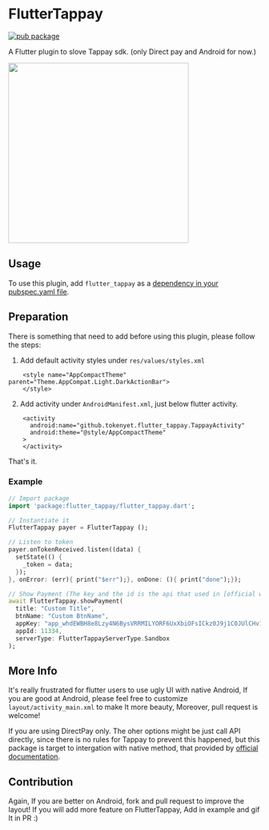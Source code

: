 # FlutterTappay

[![pub package](https://img.shields.io/pub/v/flutter_tappay.svg)](https://pub.dartlang.org/packages/flutter_tappay)

A Flutter plugin to slove Tappay sdk. (only Direct pay and Android for now.)

<img src="https://i.imgur.com/rh6FbxD.gif" width="360">

## Usage
To use this plugin, add `flutter_tappay` as a [dependency in your pubspec.yaml file](https://flutter.io/platform-plugins/).

## Preparation
There is something that need to add before using this plugin, please follow the steps:

1. Add default activity styles under `res/values/styles.xml`

```
    <style name="AppCompactTheme" parent="Theme.AppCompat.Light.DarkActionBar">
    </style>
```

2. Add activity under `AndroidManifest.xml`, just below flutter activity.

```
    <activity
      android:name="github.tokenyet.flutter_tappay.TappayActivity"
      android:theme="@style/AppCompactTheme"
    >
    </activity>
```

That's it.

### Example

``` dart
// Import package
import 'package:flutter_tappay/flutter_tappay.dart';

// Instantiate it
FlutterTappay payer = FlutterTappay ();

// Listen to token
payer.onTokenReceived.listen((data) {
  setState(() {
    _token = data;
  });
}, onError: (err){ print("$err");}, onDone: (){ print("done");});

// Show Payment (The key and the id is the api that used in [official web demo](https://tappay.github.io/tappay-web-example/TapPay_Fields/example/index.html))
await FlutterTappay.showPayment(
  title: "Custom Title",
  btnName: "Custom BtnName",
  appKey: "app_whdEWBH8e8Lzy4N6BysVRRMILYORF6UxXbiOFsICkz0J9j1C0JUlCHv1tVJC",
  appId: 11334,
  serverType: FlutterTappayServerType.Sandbox
);
```

## More Info
It's really frustrated for flutter users to use ugly UI with native Android, If you are good at Android, please feel free to customize `layout/activity_main.xml` to make It more beauty, Moreover, pull request is welcome!

If you are using DirectPay only. The oher options might be just call API directly, since there is no rules for Tappay to prevent this happened, but this package is target to intergation with native method, that provided by [official documentation](https://docs.tappaysdk.com/tutorial/zh/android/front.html#tpdsetup).


## Contribution
Again, If you are better on Android, fork and pull request to improve the layout! If you will add more feature on FlutterTappay, Add in example and gif It in PR :)
